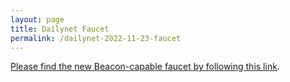 ```yaml
---
layout: page
title: Dailynet Faucet
permalink: /dailynet-2022-11-23-faucet
---
```


[Please find the new Beacon-capable faucet by following this link](https://faucet.dailynet-2022-11-23.teztnets.xyz).
